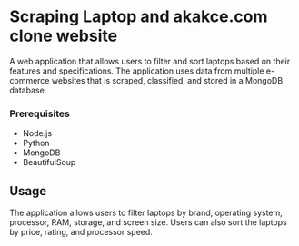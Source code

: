 # Scraping Laptop and akakce.com clone website

A web application that allows users to filter and sort laptops based on their features and specifications. The application uses data from multiple e-commerce websites that is scraped, classified, and stored in a MongoDB database.

### Prerequisites

- Node.js
- Python
- MongoDB
- BeautifulSoup

## Usage

The application allows users to filter laptops by brand, operating system, processor, RAM, storage, and screen size. Users can also sort the laptops by price, rating, and processor speed.
